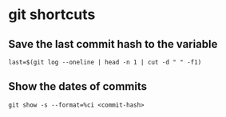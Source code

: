 # git shortcuts

## Save the last commit hash to the variable

```
last=$(git log --oneline | head -n 1 | cut -d " " -f1)
```

## Show the dates of commits

```
git show -s --format=%ci <commit-hash>
```
